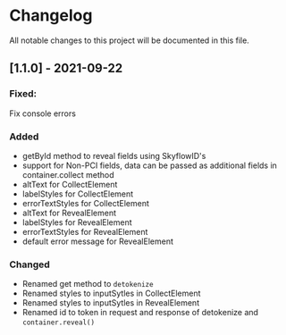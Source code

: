 # Changelog

All notable changes to this project will be documented in this file.

## [1.1.0] - 2021-09-22

### Fixed:

Fix console errors

### Added

- getById method to reveal fields using SkyflowID's
- support for Non-PCI fields, data can be passed as additional fields in container.collect method
- altText for CollectElement 
- labelStyles for CollectElement
- errorTextStyles for CollectElement
- altText for RevealElement 
- labelStyles for RevealElement
- errorTextStyles for RevealElement
- default error message for RevealElement

### Changed

- Renamed get method to `detokenize`
- Renamed styles to inputSytles in CollectElement
- Renamed styles to inputSytles in RevealElement
- Renamed id to token in request and response of detokenize and `container.reveal()`
